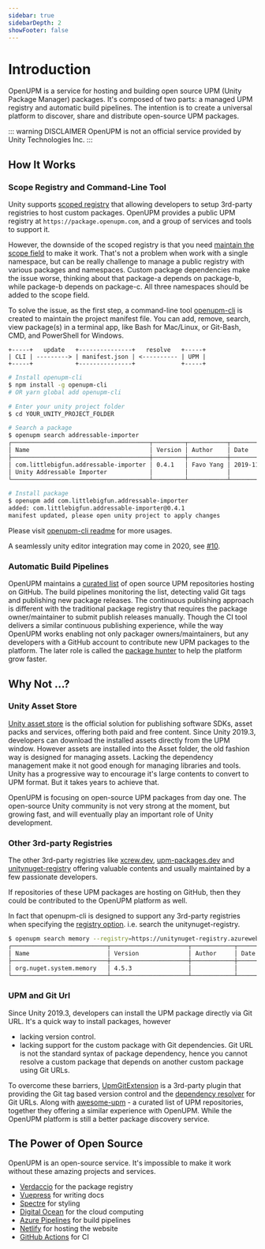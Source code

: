 ```yaml
---
sidebar: true
sidebarDepth: 2
showFooter: false
---
```

# Introduction

OpenUPM is a service for hosting and building open source UPM (Unity Package Manager) packages. It's composed of two parts: a managed UPM registry and automatic build pipelines. The intention is to create a universal platform to discover, share and distribute open-source UPM packages.

::: warning DISCLAIMER
OpenUPM is not an official service provided by Unity Technologies Inc.
:::

## How It Works

### Scope Registry and Command-Line Tool

Unity supports [scoped registry](https://docs.unity3d.com/Manual/upm-scoped.html) that allowing developers to setup 3rd-party registries to host custom packages. OpenUPM provides a public UPM registry at `https://package.openupm.com`, and a group of services and tools to support it.

However, the downside of the scoped registry is that you need [maintain the scope field](https://docs.unity3d.com/Manual/upm-manifestPrj.html) to make it work. That's not a problem when work with a single namespace, but can be really challenge to manage a public registry with various packages and namespaces. Custom package dependencies make the issue worse, thinking about that package-a depends on package-b, while package-b depends on package-c. All three namespaces should be added to the scope field.

To solve the issue, as the first step, a command-line tool [openupm-cli](https://github.com/openupm/openupm-cli) is created to maintain the project manifest file. You can add, remove, search, view package(s) in a terminal app, like Bash for Mac/Linux, or Git-Bash, CMD, and PowerShell for Windows.

```
+-----+   update   +---------------+   resolve   +-----+
| CLI | ---------> | manifest.json | <---------- | UPM |
+-----+            +---------------+             +-----+
```

```sh
# Install openupm-cli
$ npm install -g openupm-cli
# OR yarn global add openupm-cli

# Enter your unity project folder
$ cd YOUR_UNITY_PROJECT_FOLDER

# Search a package
$ openupm search addressable-importer
┌───────────────────────────────────────┬─────────┬───────────┬────────────┐
│ Name                                  │ Version │ Author    │ Date       │
├───────────────────────────────────────┼─────────┼───────────┼────────────┤
│ com.littlebigfun.addressable-importer │ 0.4.1   │ Favo Yang │ 2019-11-25 │
│ Unity Addressable Importer            │         │           │            │
└───────────────────────────────────────┴─────────┴───────────┴────────────┘

# Install package
$ openupm add com.littlebigfun.addressable-importer
added: com.littlebigfun.addressable-importer@0.4.1
manifest updated, please open unity project to apply changes
```

Please visit [openupm-cli readme](https://github.com/openupm/openupm-cli#openupm-cli) for more usages.

A seamlessly unity editor integration may come in 2020, see [#10](https://github.com/openupm/openupm/issues/10).

### Automatic Build Pipelines

OpenUPM maintains a [curated list](https://github.com/openupm/openupm/tree/master/data/packages) of open source UPM repositories hosting on GitHub. The build pipelines monitoring the list, detecting valid Git tags and publishing new package releases. The continuous publishing approach is different with the traditional package registry that requires the package owner/maintainer to submit publish releases manually. Though the CI tool delivers a similar continuous publishing experience, while the way OpenUPM works enabling not only packager owners/maintainers, but any developers with a GitHub account to contribute new UPM packages to the platform. The later role is called the [package hunter](/contributors/) to help the platform grow faster.

## Why Not ...?

### Unity Asset Store

[Unity asset store](https://assetstore.unity.com/) is the official solution for publishing software SDKs, asset packs and services, offering both paid and free content. Since Unity 2019.3, developers can download the installed assets directly from the UPM window. However assets are installed into the Asset folder, the old fashion way is designed for managing assets. Lacking the dependency management make it not good enough for managing libraries and tools. Unity has a progressive way to encourage it's large contents to convert to UPM format. But it takes years to achieve that.

OpenUPM is focusing on open-source UPM packages from day one. The open-source Unity community is not very strong at the moment, but growing fast, and will eventually play an important role of Unity development.

### Other 3rd-party Registries

The other 3rd-party registries like [xcrew.dev](https://xcrew.dev/), [upm-packages.dev](https://upm-packages.dev/) and [unitynuget-registry](https://unitynuget-registry.azurewebsites.net) offering valuable contents and usually maintained by a few passionate developers.

If repositories of these UPM packages are hosting on GitHub, then they could be contributed to the OpenUPM platform as well.

In fact that openupm-cli is designed to support any 3rd-party registries when specifying the [registry option](https://github.com/openupm/openupm-cli#command-options). i.e. search the unitynuget-registry.

```sh
$ openupm search memory --registry=https://unitynuget-registry.azurewebsites.net
┌───────────────────────────┬──────────────────────┬────────────┬──────────┐
│ Name                      │ Version              │ Author     │ Date     │
├───────────────────────────┼──────────────────────┼────────────┼──────────┤
│ org.nuget.system.memory   │ 4.5.3                │            │          │
└───────────────────────────┴──────────────────────┴────────────┴──────────┘
```

### UPM and Git Url

Since Unity 2019.3, developers can install the UPM package directly via Git URL. It's a quick way to install packages, however
- lacking version control.
- lacking support for the custom package with Git dependencies. Git URL is not the standard syntax of package dependency, hence you cannot resolve a custom package that depends on another custom package using Git URLs.

To overcome these barriers, [UpmGitExtension](https://github.com/mob-sakai/UpmGitExtension) is a 3rd-party plugin that providing the Git tag based version control and the [dependency resolver](https://github.com/mob-sakai/GitDependencyResolverForUnity) for Git URLs. Along with [awesome-upm](https://github.com/starikcetin/awesome-upm) - a curated list of UPM repositories, together they offering a similar experience with OpenUPM. While the OpenUPM platform is still a better package discovery service.

## The Power of Open Source

OpenUPM is an open-source service. It's impossible to make it work without these amazing projects and services.

- [Verdaccio](https://verdaccio.org/) for the package registry
- [Vuepress](https://vuepress.vuejs.org/) for writing docs
- [Spectre](https://github.com/picturepan2/spectre) for styling
- [Digital Ocean](https://m.do.co/c/50e7f9860fa9) for the cloud computing
- [Azure Pipelines](https://azure.microsoft.com/en-us/services/devops/pipelines/) for build pipelines
- [Netlify](https://github.com/netlify) for hosting the website
- [GitHub Actions](https://github.com/features/actions) for CI

